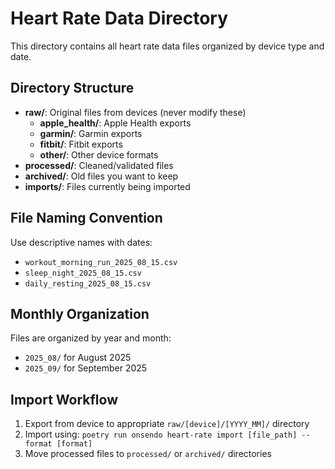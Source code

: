 # Heart Rate Data Directory

This directory contains all heart rate data files organized by device type and date.

## Directory Structure

- **raw/**: Original files from devices (never modify these)
  - **apple_health/**: Apple Health exports
  - **garmin/**: Garmin exports  
  - **fitbit/**: Fitbit exports
  - **other/**: Other device formats
- **processed/**: Cleaned/validated files
- **archived/**: Old files you want to keep
- **imports/**: Files currently being imported

## File Naming Convention

Use descriptive names with dates:
- `workout_morning_run_2025_08_15.csv`
- `sleep_night_2025_08_15.csv`
- `daily_resting_2025_08_15.csv`

## Monthly Organization

Files are organized by year and month:
- `2025_08/` for August 2025
- `2025_09/` for September 2025

## Import Workflow

1. Export from device to appropriate `raw/[device]/[YYYY_MM]/` directory
2. Import using: `poetry run onsendo heart-rate import [file_path] --format [format]`
3. Move processed files to `processed/` or `archived/` directories
